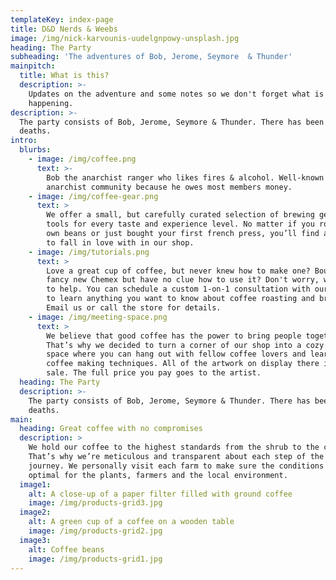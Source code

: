 ```yaml
---
templateKey: index-page
title: D&D Nerds & Weebs
image: /img/nick-karvounis-uudelgnpowy-unsplash.jpg
heading: The Party
subheading: 'The adventures of Bob, Jerome, Seymore  & Thunder'
mainpitch:
  title: What is this?
  description: >-
    Updates on the adventure and some notes so we don't forget what is
    happening.
description: >-
  The party consists of Bob, Jerome, Seymore & Thunder. There has been no
  deaths.
intro:
  blurbs:
    - image: /img/coffee.png
      text: >-
        Bob the anarchist ranger who likes fires & alcohol. Well-known in the
        anarchist community because he owes most members money.  
    - image: /img/coffee-gear.png
      text: >
        We offer a small, but carefully curated selection of brewing gear and
        tools for every taste and experience level. No matter if you roast your
        own beans or just bought your first french press, you’ll find a gadget
        to fall in love with in our shop.
    - image: /img/tutorials.png
      text: >
        Love a great cup of coffee, but never knew how to make one? Bought a
        fancy new Chemex but have no clue how to use it? Don't worry, we’re here
        to help. You can schedule a custom 1-on-1 consultation with our baristas
        to learn anything you want to know about coffee roasting and brewing.
        Email us or call the store for details.
    - image: /img/meeting-space.png
      text: >
        We believe that good coffee has the power to bring people together.
        That’s why we decided to turn a corner of our shop into a cozy meeting
        space where you can hang out with fellow coffee lovers and learn about
        coffee making techniques. All of the artwork on display there is for
        sale. The full price you pay goes to the artist.
  heading: The Party
  description: >-
    The party consists of Bob, Jerome, Seymore & Thunder. There has been no
    deaths.
main:
  heading: Great coffee with no compromises
  description: >
    We hold our coffee to the highest standards from the shrub to the cup.
    That’s why we’re meticulous and transparent about each step of the coffee’s
    journey. We personally visit each farm to make sure the conditions are
    optimal for the plants, farmers and the local environment.
  image1:
    alt: A close-up of a paper filter filled with ground coffee
    image: /img/products-grid3.jpg
  image2:
    alt: A green cup of a coffee on a wooden table
    image: /img/products-grid2.jpg
  image3:
    alt: Coffee beans
    image: /img/products-grid1.jpg
---
```


